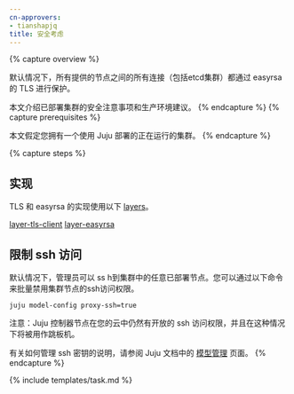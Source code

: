```yaml
---
cn-approvers:
- tianshapjq
title: 安全考虑
---
```



{% capture overview %}

默认情况下，所有提供的节点之间的所有连接（包括etcd集群）都通过 easyrsa 的 TLS 进行保护。

本文介绍已部署集群的安全注意事项和生产环境建议。
{% endcapture %}
{% capture prerequisites %}

本文假定您拥有一个使用 Juju 部署的正在运行的集群。
{% endcapture %}


{% capture steps %}

## 实现

TLS 和 easyrsa 的实现使用以下 [layers](https://jujucharms.com/docs/2.2/developer-layers)。

[layer-tls-client](https://github.com/juju-solutions/layer-tls-client)
[layer-easyrsa](https://github.com/juju-solutions/layer-easyrsa)



## 限制 ssh 访问

默认情况下，管理员可以 ss h到集群中的任意已部署节点。您可以通过以下命令来批量禁用集群节点的ssh访问权限。

    juju model-config proxy-ssh=true


注意：Juju 控制器节点在您的云中仍然有开放的 ssh 访问权限，并且在这种情况下将被用作跳板机。

有关如何管理 ssh 密钥的说明，请参阅 Juju 文档中的 [模型管理](https://jujucharms.com/docs/2.2/models) 页面。
{% endcapture %}

{% include templates/task.md %}
